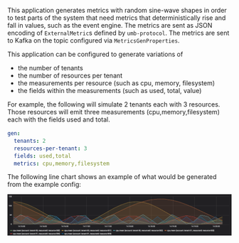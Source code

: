 This application generates metrics with random sine-wave shapes in order to test parts of the
system that need metrics that deterministically rise and fall in values, such as the event engine.
The metrics are sent as JSON encoding of `ExternalMetric`s defined by `umb-protocol`. The metrics
are sent to Kafka on the topic configured via `MetricsGenProperties`.

This application can be configured to generate variations of
- the number of tenants
- the number of resources per tenant
- the measurements per resource (such as cpu, memory, filesystem)
- the fields within the measurements (such as used, total, value)

For example, the following will simulate 2 tenants each with 3 resources. Those resources will
emit three measurements (cpu,memory,filesystem) each with the fields used and total.

```yaml
gen:
  tenants: 2
  resources-per-tenant: 3
  fields: used,total
  metrics: cpu,memory,filesystem
```

The following line chart shows an example of what would be generated from the example config:

![](docs/example-viz.png)